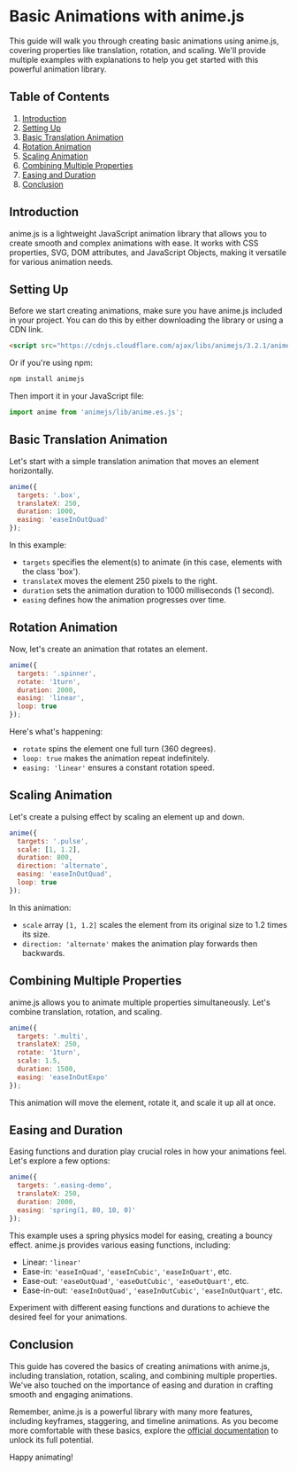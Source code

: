 # Basic Animations with anime.js

This guide will walk you through creating basic animations using anime.js, covering properties like translation, rotation, and scaling. We'll provide multiple examples with explanations to help you get started with this powerful animation library.

## Table of Contents

1. [Introduction](#introduction)
2. [Setting Up](#setting-up)
3. [Basic Translation Animation](#basic-translation-animation)
4. [Rotation Animation](#rotation-animation)
5. [Scaling Animation](#scaling-animation)
6. [Combining Multiple Properties](#combining-multiple-properties)
7. [Easing and Duration](#easing-and-duration)
8. [Conclusion](#conclusion)

## Introduction

anime.js is a lightweight JavaScript animation library that allows you to create smooth and complex animations with ease. It works with CSS properties, SVG, DOM attributes, and JavaScript Objects, making it versatile for various animation needs.

## Setting Up

Before we start creating animations, make sure you have anime.js included in your project. You can do this by either downloading the library or using a CDN link.

```html
<script src="https://cdnjs.cloudflare.com/ajax/libs/animejs/3.2.1/anime.min.js"></script>
```

Or if you're using npm:

```bash
npm install animejs
```

Then import it in your JavaScript file:

```javascript
import anime from 'animejs/lib/anime.es.js';
```

## Basic Translation Animation

Let's start with a simple translation animation that moves an element horizontally.

```javascript
anime({
  targets: '.box',
  translateX: 250,
  duration: 1000,
  easing: 'easeInOutQuad'
});
```

In this example:
- `targets` specifies the element(s) to animate (in this case, elements with the class 'box').
- `translateX` moves the element 250 pixels to the right.
- `duration` sets the animation duration to 1000 milliseconds (1 second).
- `easing` defines how the animation progresses over time.

## Rotation Animation

Now, let's create an animation that rotates an element.

```javascript
anime({
  targets: '.spinner',
  rotate: '1turn',
  duration: 2000,
  easing: 'linear',
  loop: true
});
```

Here's what's happening:
- `rotate` spins the element one full turn (360 degrees).
- `loop: true` makes the animation repeat indefinitely.
- `easing: 'linear'` ensures a constant rotation speed.

## Scaling Animation

Let's create a pulsing effect by scaling an element up and down.

```javascript
anime({
  targets: '.pulse',
  scale: [1, 1.2],
  duration: 800,
  direction: 'alternate',
  easing: 'easeInOutQuad',
  loop: true
});
```

In this animation:
- `scale` array `[1, 1.2]` scales the element from its original size to 1.2 times its size.
- `direction: 'alternate'` makes the animation play forwards then backwards.

## Combining Multiple Properties

anime.js allows you to animate multiple properties simultaneously. Let's combine translation, rotation, and scaling.

```javascript
anime({
  targets: '.multi',
  translateX: 250,
  rotate: '1turn',
  scale: 1.5,
  duration: 1500,
  easing: 'easeInOutExpo'
});
```

This animation will move the element, rotate it, and scale it up all at once.

## Easing and Duration

Easing functions and duration play crucial roles in how your animations feel. Let's explore a few options:

```javascript
anime({
  targets: '.easing-demo',
  translateX: 250,
  duration: 2000,
  easing: 'spring(1, 80, 10, 0)'
});
```

This example uses a spring physics model for easing, creating a bouncy effect. anime.js provides various easing functions, including:

- Linear: `'linear'`
- Ease-in: `'easeInQuad'`, `'easeInCubic'`, `'easeInQuart'`, etc.
- Ease-out: `'easeOutQuad'`, `'easeOutCubic'`, `'easeOutQuart'`, etc.
- Ease-in-out: `'easeInOutQuad'`, `'easeInOutCubic'`, `'easeInOutQuart'`, etc.

Experiment with different easing functions and durations to achieve the desired feel for your animations.

## Conclusion

This guide has covered the basics of creating animations with anime.js, including translation, rotation, scaling, and combining multiple properties. We've also touched on the importance of easing and duration in crafting smooth and engaging animations.

Remember, anime.js is a powerful library with many more features, including keyframes, staggering, and timeline animations. As you become more comfortable with these basics, explore the [official documentation](https://animejs.com/documentation/) to unlock its full potential.

Happy animating!